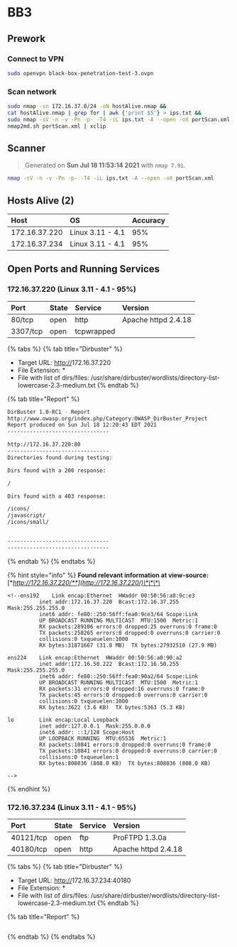 # BB3

## Prework

### Connect to VPN

```bash
sudo openvpn black-box-penetration-test-3.ovpn
```

### Scan network

```bash
sudo nmap -sn 172.16.37.0/24 -oN hostAlive.nmap &&
cat hostAlive.nmap | grep for | awk {'print $5'} > ips.txt &&
sudo nmap -sV -n -v -Pn -p- -T4 -iL ips.txt -A --open -oX portScan.xml &&
nmap2md.sh portScan.xml | xclip
```

## Scanner

> Generated on **Sun Jul 18 11:53:14 2021** with `nmap 7.91`.

```bash
nmap -sV -n -v -Pn -p- -T4 -iL ips.txt -A --open -oX portScan.xml
```

## Hosts Alive \(2\)

| Host | OS | Accuracy |
| :--- | :--- | :--- |
| 172.16.37.220 | Linux 3.11 - 4.1 | 95% |
| 172.16.37.234 | Linux 3.11 - 4.1 | 95% |

## Open Ports and Running Services

### 172.16.37.220 \(Linux 3.11 - 4.1 - 95%\)

| Port | State | Service | Version |
| :--- | :--- | :--- | :--- |
| 80/tcp | open | http | Apache httpd 2.4.18 |
| 3307/tcp | open | tcpwrapped |  |

{% tabs %}
{% tab title="Dirbuster" %}
* Target URL: [http://](http://172.16.64.81)172.16.37.220
* File Extension: \*
* File with list of dirs/files: /usr/share/dirbuster/wordlists/directory-list-lowercase-2.3-medium.txt
{% endtab %}

{% tab title="Report" %}
```bash
DirBuster 1.0-RC1 - Report
http://www.owasp.org/index.php/Category:OWASP_DirBuster_Project
Report produced on Sun Jul 18 12:20:43 EDT 2021
--------------------------------

http://172.16.37.220:80
--------------------------------
Directories found during testing:

Dirs found with a 200 response:

/

Dirs found with a 403 response:

/icons/
/javascript/
/icons/small/


--------------------------------
--------------------------------

```
{% endtab %}
{% endtabs %}

{% hint style="info" %}
**Found relevant information at view-source:**[**http://172.16.37.220/**](http://172.16.37.220/)\*\*\*\*

```text
<!--ens192    Link encap:Ethernet  HWaddr 00:50:56:a0:9c:e3  
          inet addr:172.16.37.220  Bcast:172.16.37.255  Mask:255.255.255.0
          inet6 addr: fe80::250:56ff:fea0:9ce3/64 Scope:Link
          UP BROADCAST RUNNING MULTICAST  MTU:1500  Metric:1
          RX packets:289106 errors:0 dropped:25 overruns:0 frame:0
          TX packets:258265 errors:0 dropped:0 overruns:0 carrier:0
          collisions:0 txqueuelen:1000 
          RX bytes:31871667 (31.8 MB)  TX bytes:27932510 (27.9 MB)

ens224    Link encap:Ethernet  HWaddr 00:50:56:a0:90:a2  
          inet addr:172.16.50.222  Bcast:172.16.50.255  Mask:255.255.255.0
          inet6 addr: fe80::250:56ff:fea0:90a2/64 Scope:Link
          UP BROADCAST RUNNING MULTICAST  MTU:1500  Metric:1
          RX packets:31 errors:0 dropped:16 overruns:0 frame:0
          TX packets:45 errors:0 dropped:0 overruns:0 carrier:0
          collisions:0 txqueuelen:1000 
          RX bytes:3622 (3.6 KB)  TX bytes:5363 (5.3 KB)

lo        Link encap:Local Loopback  
          inet addr:127.0.0.1  Mask:255.0.0.0
          inet6 addr: ::1/128 Scope:Host
          UP LOOPBACK RUNNING  MTU:65536  Metric:1
          RX packets:10841 errors:0 dropped:0 overruns:0 frame:0
          TX packets:10841 errors:0 dropped:0 overruns:0 carrier:0
          collisions:0 txqueuelen:1 
          RX bytes:808036 (808.0 KB)  TX bytes:808036 (808.0 KB)

-->
```
{% endhint %}

### 172.16.37.234 \(Linux 3.11 - 4.1 - 95%\)

| Port | State | Service | Version |
| :--- | :--- | :--- | :--- |
| 40121/tcp | open | ftp | ProFTPD 1.3.0a |
| 40180/tcp | open | http | Apache httpd 2.4.18 |

{% tabs %}
{% tab title="Dirbuster" %}
* Target URL: [http://](http://172.16.64.81)172.16.37.234:40180
* File Extension: \*
* File with list of dirs/files: /usr/share/dirbuster/wordlists/directory-list-lowercase-2.3-medium.txt
{% endtab %}

{% tab title="Report" %}
```bash

```
{% endtab %}
{% endtabs %}

